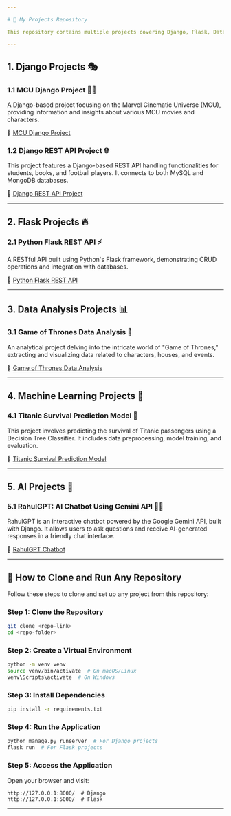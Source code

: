 ```yaml
---

# 🚀 My Projects Repository

This repository contains multiple projects covering Django, Flask, Data Analysis, Machine Learning, and AI. Each project demonstrates unique functionalities and implementations.

---
```


## **1. Django Projects** 🎭

### **1.1 MCU Django Project** 🦸‍♂️
A Django-based project focusing on the Marvel Cinematic Universe (MCU), providing information and insights about various MCU movies and characters.

🔗 [MCU Django Project](https://github.com/rahulthakare04/mcu-django-project)

### **1.2 Django REST API Project** 🌐
This project features a Django-based REST API handling functionalities for students, books, and football players. It connects to both MySQL and MongoDB databases.

🔗 [Django REST API Project](https://github.com/rahulthakare04/python-django-RestAPI-project)

---

## **2. Flask Projects** 🔥

### **2.1 Python Flask REST API** ⚡
A RESTful API built using Python's Flask framework, demonstrating CRUD operations and integration with databases.

🔗 [Python Flask REST API](https://github.com/rahulthakare04/python-flask-RestAPI)

---

## **3. Data Analysis Projects** 📊

### **3.1 Game of Thrones Data Analysis** 🐉
An analytical project delving into the intricate world of "Game of Thrones," extracting and visualizing data related to characters, houses, and events.

🔗 [Game of Thrones Data Analysis](https://github.com/rahulthakare04/Game-of-Thrones-Data-Analysis)

---

## **4. Machine Learning Projects** 🤖

### **4.1 Titanic Survival Prediction Model** 🚢
This project involves predicting the survival of Titanic passengers using a Decision Tree Classifier. It includes data preprocessing, model training, and evaluation.

🔗 [Titanic Survival Prediction Model](https://github.com/rahulthakare04/Python-TitanicSurvivalPredictionML-Model)

---

## **5. AI Projects** 🧠

### **5.1 RahulGPT: AI Chatbot Using Gemini API** 🤖💬
RahulGPT is an interactive chatbot powered by the Google Gemini API, built with Django. It allows users to ask questions and receive AI-generated responses in a friendly chat interface.

🔗 [RahulGPT Chatbot](https://github.com/rahulthakare04/ChatBot_Using_python)

---

## 🔧 How to Clone and Run Any Repository

Follow these steps to clone and set up any project from this repository:

### **Step 1: Clone the Repository**
```bash
git clone <repo-link>
cd <repo-folder>
```

### **Step 2: Create a Virtual Environment**
```bash
python -m venv venv
source venv/bin/activate  # On macOS/Linux
venv\Scripts\activate  # On Windows
```

### **Step 3: Install Dependencies**
```bash
pip install -r requirements.txt
```

### **Step 4: Run the Application**
```bash
python manage.py runserver  # For Django projects
flask run  # For Flask projects
```

### **Step 5: Access the Application**
Open your browser and visit:
```
http://127.0.0.1:8000/  # Django
http://127.0.0.1:5000/  # Flask
```

---
